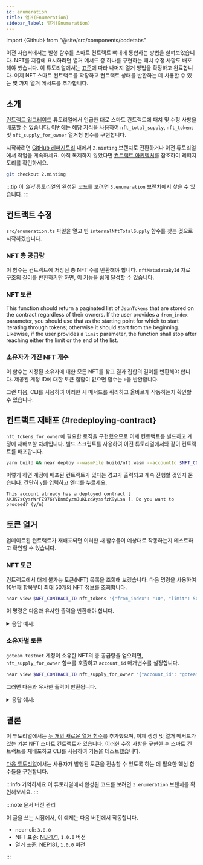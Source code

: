 ```yaml
---
id: enumeration
title: 열거(Enumeration)
sidebar_label: 열거(Enumeration)
---
```


import {Github} from "@site/src/components/codetabs"

이전 자습서에서는 발행 함수를 스마트 컨트랙트 뼈대에 통합하는 방법을 살펴보았습니다. NFT를 지갑에 표시하려면 열거 메서드 중 하나를 구현하는 패치 수정 사항도 배포해야 했습니다. 이 튜토리얼에서는 [표준](https://nomicon.io/Standards/Tokens/NonFungibleToken/Enumeration)에 따라 나머지 열거 방법을 확장하고 완료합니다. 이제 NFT 스마트 컨트랙트를 확장하고 컨트랙트 상태를 반환하는 데 사용할 수 있는 몇 가지 열거 메서드를 추가합니다.




## 소개

[컨트랙트 업그레이드](/tutorials/nfts/js/upgrade-contract/) 튜토리얼에서 언급한 대로 스마트 컨트랙트에 패치 및 수정 사항을 배포할 수 있습니다. 이번에는 해당 지식을 사용하여 `nft_total_supply`, `nft_tokens` 및 `nft_supply_for_owner` 열거형 함수를 구현합니다.

시작하려면 [GitHub 레퍼지토리](https://github.com/near-examples/nft-tutorial/) 내에서 `2.minting` 브랜치로 전환하거나 이전 튜토리얼에서 작업을 계속하세요. 아직 복제하지 않았다면 [컨트랙트 아키텍처](/tutorials/nfts/js/skeleton#building-the-skeleton)를 참조하여 레퍼지토리를 확인하세요.

```bash
git checkout 2.minting
```

:::tip 이 _열거_ 튜토리얼의 완성된 코드를 보려면 `3.enumeration` 브랜치에서 찾을 수 있습니다. :::

## 컨트랙트 수정

`src/enumeration.ts` 파일을 열고 빈 `internalNftTotalSupply` 함수를 찾는 것으로 시작하겠습니다.

### NFT 총 공급량

이 함수는 컨트랙트에 저장된 총 NFT 수를 반환해야 합니다. `nftMetadataById` 자료 구조의 길이를 반환하기만 하면, 이 기능을 쉽게 달성할 수 있습니다.

<Github language="js" start="8" end="16" url="https://github.com/near-examples/nft-tutorial-js/blob/3.enumeration/src/nft-contract/enumeration.ts" />

### NFT 토큰

This function should return a paginated list of `JsonTokens` that are stored on the contract regardless of their owners. If the user provides a `from_index` parameter, you should use that as the starting point for which to start iterating through tokens; otherwise it should start from the beginning. Likewise, if the user provides a `limit` parameter, the function shall stop after reaching either the limit or the end of the list.

<Github language="js" start="18" end="43" url="https://github.com/near-examples/nft-tutorial-js/blob/3.enumeration/src/nft-contract/enumeration.ts" />

### 소유자가 가진 NFT 개수

이 함수는 지정된 소유자에 대한 모든 NFT를 찾고 결과 집합의 길이를 반환해야 합니다. 제공된 계정 ID에 대한 토큰 집합이 없으면 함수는 `0`을 반환합니다.

<Github language="js" start="45" end="62" url="https://github.com/near-examples/nft-tutorial-js/blob/3.enumeration/src/nft-contract/enumeration.ts" />

그런 다음, CLI를 사용하여 이러한 새 메서드를 쿼리하고 올바르게 작동하는지 확인할 수 있습니다.

## 컨트랙트 재배포 {#redeploying-contract}

`nft_tokens_for_owner`에 필요한 로직을 구현했으므로 이제 컨트랙트를 빌드하고 계정에 재배포할 차례입니다. 빌드 스크립트를 사용하여 이전 튜토리얼에서와 같이 컨트랙트를 배포합니다.

```bash
yarn build && near deploy --wasmFile build/nft.wasm --accountId $NFT_CONTRACT_ID
```

이렇게 하면 계정에 배포된 컨트랙트가 있다는 경고가 출력되고 계속 진행할 것인지 묻습니다. 간단히 `y`를 입력하고 엔터를 누르세요.

```
This account already has a deployed contract [ AKJK7sCysrWrFZ976YVBnm6yzmJuKLzdAyssfzK9yLsa ]. Do you want to proceed? (y/n)
```

## 토큰 열거

업데이트된 컨트랙트가 재배포되면 이러한 새 함수들이 예상대로 작동하는지 테스트하고 확인할 수 있습니다.

### NFT 토큰

컨트랙트에서 대체 불가능 토큰(NFT) 목록을 조회해 보겠습니다. 다음 명령을 사용하여 10번째 항목부터 최대 50개의 NFT 정보를 조회합니다.

```bash
near view $NFT_CONTRACT_ID nft_tokens '{"from_index": "10", "limit": 50}'
```

이 명령은 다음과 유사한 출력을 반환해야 합니다.

<details>
<summary>응답 예시: </summary>
<p>

```json
[]
```

</p>
</details>

### 소유자별 토큰

`goteam.testnet` 계정이 소유한 NFT의 총 공급량을 얻으려면, `nft_supply_for_owner` 함수를 호출하고 `account_id` 매개변수를 설정합니다.

```bash
near view $NFT_CONTRACT_ID nft_supply_for_owner '{"account_id": "goteam.testnet"}'
```

그러면 다음과 유사한 출력이 반환됩니다.

<details>
<summary>응답 예시: </summary>
<p>

```json
0
```

</p>
</details>

## 결론

이 튜토리얼에서는 [두 개의 새로운 열거 함수](/tutorials/nfts/js/enumeration#modifications-to-the-contract)를 추가했으며, 이제 생성 및 열거 메서드가 있는 기본 NFT 스마트 컨트랙트가 있습니다. 이러한 수정 사항을 구현한 후 스마트 컨트랙트를 재배포하고 CLI를 사용하여 기능을 테스트했습니다.

[다음 튜토리얼](/tutorials/nfts/js/core)에서는 사용자가 발행된 토큰을 전송할 수 있도록 하는 데 필요한 핵심 함수들을 구현합니다.

:::info 기억하세요 이 튜토리얼에서 완성된 코드를 보려면 `3.enumeration` 브랜치를 확인해보세요. :::

:::note 문서 버전 관리

이 글을 쓰는 시점에서, 이 예제는 다음 버전에서 작동합니다.

- near-cli: `3.0.0`
- NFT 표준: [NEP171](https://nomicon.io/Standards/Tokens/NonFungibleToken/Core), `1.0.0` 버전
- 열거 표준: [NEP181](https://nomicon.io/Standards/Tokens/NonFungibleToken/Enumeration), `1.0.0` 버전

:::
